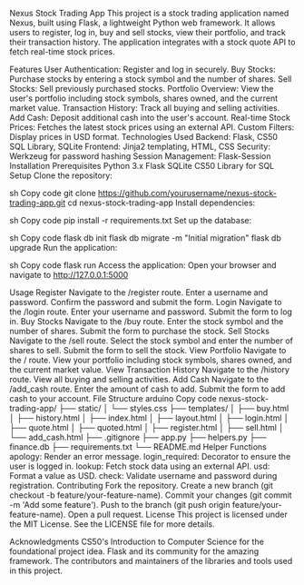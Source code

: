 Nexus Stock Trading App
This project is a stock trading application named Nexus, built using Flask, a lightweight Python web framework. It allows users to register, log in, buy and sell stocks, view their portfolio, and track their transaction history. The application integrates with a stock quote API to fetch real-time stock prices.

Features
User Authentication: Register and log in securely.
Buy Stocks: Purchase stocks by entering a stock symbol and the number of shares.
Sell Stocks: Sell previously purchased stocks.
Portfolio Overview: View the user's portfolio including stock symbols, shares owned, and the current market value.
Transaction History: Track all buying and selling activities.
Add Cash: Deposit additional cash into the user's account.
Real-time Stock Prices: Fetches the latest stock prices using an external API.
Custom Filters: Display prices in USD format.
Technologies Used
Backend: Flask, CS50 SQL Library, SQLite
Frontend: Jinja2 templating, HTML, CSS
Security: Werkzeug for password hashing
Session Management: Flask-Session
Installation
Prerequisites
Python 3.x
Flask
SQLite
CS50 Library for SQL
Setup
Clone the repository:

sh
Copy code
git clone https://github.com/yourusername/nexus-stock-trading-app.git
cd nexus-stock-trading-app
Install dependencies:

sh
Copy code
pip install -r requirements.txt
Set up the database:

sh
Copy code
flask db init
flask db migrate -m "Initial migration"
flask db upgrade
Run the application:

sh
Copy code
flask run
Access the application:
Open your browser and navigate to http://127.0.0.1:5000

Usage
Register
Navigate to the /register route.
Enter a username and password.
Confirm the password and submit the form.
Login
Navigate to the /login route.
Enter your username and password.
Submit the form to log in.
Buy Stocks
Navigate to the /buy route.
Enter the stock symbol and the number of shares.
Submit the form to purchase the stock.
Sell Stocks
Navigate to the /sell route.
Select the stock symbol and enter the number of shares to sell.
Submit the form to sell the stock.
View Portfolio
Navigate to the / route.
View your portfolio including stock symbols, shares owned, and the current market value.
View Transaction History
Navigate to the /history route.
View all buying and selling activities.
Add Cash
Navigate to the /add_cash route.
Enter the amount of cash to add.
Submit the form to add cash to your account.
File Structure
arduino
Copy code
nexus-stock-trading-app/
├── static/
│   └── styles.css
├── templates/
│   ├── buy.html
│   ├── history.html
│   ├── index.html
│   ├── layout.html
│   ├── login.html
│   ├── quote.html
│   ├── quoted.html
│   ├── register.html
│   ├── sell.html
│   └── add_cash.html
├── .gitignore
├── app.py
├── helpers.py
├── finance.db
├── requirements.txt
└── README.md
Helper Functions
apology: Render an error message.
login_required: Decorator to ensure the user is logged in.
lookup: Fetch stock data using an external API.
usd: Format a value as USD.
check: Validate username and password during registration.
Contributing
Fork the repository.
Create a new branch (git checkout -b feature/your-feature-name).
Commit your changes (git commit -m 'Add some feature').
Push to the branch (git push origin feature/your-feature-name).
Open a pull request.
License
This project is licensed under the MIT License. See the LICENSE file for more details.

Acknowledgments
CS50's Introduction to Computer Science for the foundational project idea.
Flask and its community for the amazing framework.
The contributors and maintainers of the libraries and tools used in this project.
